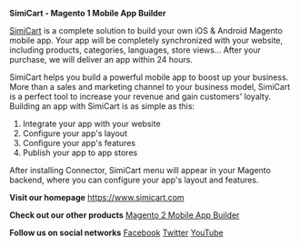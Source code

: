 <b>SimiCart - Magento 1 Mobile App Builder</b>
 
<a href="https://www.simicart.com/">SimiCart</a> is a complete solution to build your own iOS & Android Magento mobile app. Your app will be completely synchronized with your website, including products, categories, languages, store views... After your purchase, we will deliver an app within 24 hours.
 
SimiCart helps you build a powerful mobile app to boost up your business. More than a sales and marketing channel to your business model, SimiCart is a perfect tool to increase your revenue and gain customers' loyalty. Building an app with SimiCart is as simple as this:
 
1. Integrate your app with your website 
2. Configure your app's layout 
3. Configure your app's features 
4. Publish your app to app stores 
 
After installing Connector, SimiCart menu will appear in your Magento backend, where you can configure your app's layout and features.
 
<b>Visit our homepage</b>
https://www.simicart.com

<b>Check out our other products</b>
<a href="https://github.com/Simicart/SimiCart-Magento2.x">Magento 2 Mobile App Builder</a>


<b>Follow us on social networks</b>
<a href="https://www.facebook.com/simicart/">Facebook</a>
<a href="http://twitter.com/SimiCart/">Twitter</a>
<a href="https://www.youtube.com/channel/UCGsdils4FF6QEnK4JRW0JcA/">YouTube</a>
